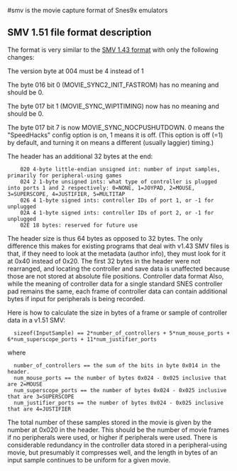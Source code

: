#smv is the movie capture format of Snes9x emulators

## SMV 1.51 file format description ##
The format is very similar to the [SMV 1.43 format](http://code.google.com/p/snes9x-rr/wiki/SMV143)  with only the following changes:

The version byte at 004 must be 4 instead of 1

The byte 016 bit 0 (MOVIE\_SYNC2\_INIT\_FASTROM) has no meaning and should be 0.

The byte 017 bit 1 (MOVIE\_SYNC\_WIP1TIMING) now has no meaning and should be 0.

The byte 017 bit 7 is now MOVIE\_SYNC\_NOCPUSHUTDOWN. 0 means the "SpeedHacks" config option is on, 1 means it is off. (This option is off (=1) by default, and turning it on means a different (usually laggier) timing.)

The header has an additional 32 bytes at the end:
```
    020 4-byte little-endian unsigned int: number of input samples, primarily for peripheral-using games
    024 2 1-byte unsigned ints: what type of controller is plugged into ports 1 and 2 respectively: 0=NONE, 1=JOYPAD, 2=MOUSE, 3=SUPERSCOPE, 4=JUSTIFIER, 5=MULTITAP
    026 4 1-byte signed ints: controller IDs of port 1, or -1 for unplugged
    02A 4 1-byte signed ints: controller IDs of port 2, or -1 for unplugged
    02E 18 bytes: reserved for future use
```
The header size is thus 64 bytes as opposed to 32 bytes. The only difference this makes for existing programs that deal with v1.43 SMV files is that, if they need to look at the metadata (author info), they must look for it at 0x40 instead of 0x20. The first 32 bytes in the header were not rearranged, and locating the controller and save data is unaffected because those are not stored at absolute file positions.
Controller data format
Also, while the meaning of controller data for a single standard SNES controller pad remains the same, each frame of controller data can contain additional bytes if input for peripherals is being recorded.

Here is how to calculate the size in bytes of a frame or sample of controller data in a v1.51 SMV:
```
  sizeof(InputSample) == 2*number_of_controllers + 5*num_mouse_ports + 6*num_superscope_ports + 11*num_justifier_ports
```
where
```
  number_of_controllers == the sum of the bits in byte 0x014 in the header.
  num_mouse_ports == the number of bytes 0x024 - 0x025 inclusive that are 2=MOUSE
  num_superscope_ports == the number of bytes 0x024 - 0x025 inclusive that are 3=SUPERSCOPE
  num_justifier_ports == the number of bytes 0x024 - 0x025 inclusive that are 4=JUSTIFIER
```
The total number of these samples stored in the movie is given by the number at 0x020 in the header. This should be the number of movie frames if no peripherals were used, or higher if peripherals were used. There is considerable redundancy in the controller data stored in a peripheral-using movie, but presumably it compresses well, and the length in bytes of an input sample continues to be uniform for a given movie.